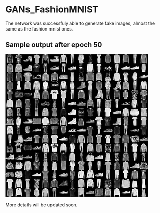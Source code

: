 # GANs_FashionMNIST

The network was successfuly able to generate fake images, almost the same as the fashion mnist ones.

## Sample output after epoch 50

<img src='output/epoch_0050_output.png'>

More details will be updated soon.